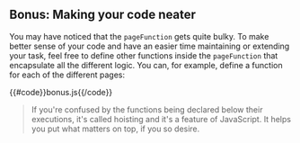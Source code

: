 ## [](#bonus-making-your-code-neater) Bonus: Making your code neater

You may have noticed that the `pageFunction` gets quite bulky. To make better sense of your code and have an easier
time maintaining or extending your task, feel free to define other functions inside the `pageFunction`
that encapsulate all the different logic. You can, for example, define a function for each of the different pages:

{{#code}}bonus.js{{/code}}

> If you're confused by the functions being declared below their executions, it's called hoisting and it's a feature
of JavaScript. It helps you put what matters on top, if you so desire.
